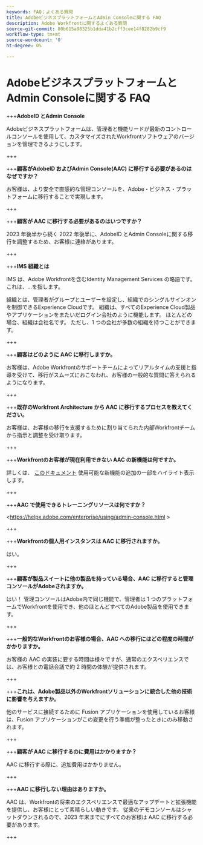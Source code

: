 ```yaml
---
keywords: FAQ；よくある質問
title: AdobeビジネスプラットフォームとAdmin Consoleに関する FAQ
description: Adobe Workfrontに関するよくある質問
source-git-commit: 80b615a98325b1dda41b2cff3cee14f8282b9cf9
workflow-type: tm+mt
source-wordcount: '0'
ht-degree: 0%

---
```


# AdobeビジネスプラットフォームとAdmin Consoleに関する FAQ

+++**AdobeID とAdmin Console**

Adobeビジネスプラットフォームは、管理者と機能リードが最新のコントロールコンソールを使用して、カスタマイズされたWorkfrontソフトウェアのバージョンを管理できるようにします。

+++

+++**顧客がAdobeID およびAdmin Console(AAC) に移行する必要があるのはなぜですか？**

お客様は、より安全で直感的な管理コンソールを、Adobe・ビジネス・プラットフォームに移行することで実現します。

+++

+++**顧客が AAC に移行する必要があるのはいつですか？**

2023 年後半から続く 2022 年後半に、AdobeID とAdmin Consoleに関する移行を調整するため、お客様に連絡があります。

+++

+++**IMS 組織とは**

IMS は、Adobe Workfrontを含むIdentity Management Services の略語です。これは、...を指します。

組織とは、管理者がグループとユーザーを設定し、組織でのシングルサインオンを制御できるExperience Cloudです。 組織は、すべてのExperience Cloud製品やアプリケーションをまたいだログイン会社のように機能します。 ほとんどの場合、組織は会社名です。 ただし、1 つの会社が多数の組織を持つことができます。

+++

+++**顧客はどのように AAC に移行しますか。**

お客様は、Adobe Workfrontのサポートチームによってリアルタイムの支援と指導を受けて、移行がスムーズにおこなわれ、お客様の一般的な質問に答えられるようになります。

+++

+++**既存のWorkfront Architecture から AAC に移行するプロセスを教えてください。**

お客様は、お客様の移行を支援するために割り当てられた内部Workfrontチームから指示と調整を受け取ります。

+++

+++**Workfrontのお客様が現在利用できない AAC の新機能は何ですか。**

詳しくは、 [このドキュメント](overview.md) 使用可能な新機能の追加の一部をハイライト表示します。

+++

+++**AAC で使用できるトレーニングリソースは何ですか？**

&lt;https://helpx.adobe.com/enterprise/using/admin-console.html >

+++

+++**Workfrontの個人用インスタンスは AAC に移行されますか。**

はい。

+++

+++**顧客が製品スイートに他の製品を持っている場合、AAC に移行すると管理コンソールがAdobeされますか。**

はい！ 管理コンソールはAdobe内で同じ機能で、管理者は 1 つのプラットフォームでWorkfrontを使用でき、他のほとんどすべてのAdobe製品を使用できます。

+++

+++**一般的なWorkfrontのお客様の場合、AAC への移行にはどの程度の時間がかかりますか。**

お客様の AAC の実装に要する時間は様々ですが、通常のエクスペリエンスでは、お客様との電話会議で約 2 時間の体験が提供されます。

+++

+++**これは、Adobe製品以外のWorkfrontソリューションに統合した他の技術に影響を与えますか。**

他のサービスに接続するために Fusion アプリケーションを使用しているお客様は、Fusion アプリケーションがこの変更を行う準備が整ったときにのみ移動されます。

+++

+++**顧客が AAC に移行するのに費用はかかりますか？**

AAC に移行する際に、追加費用はかかりません。

+++

+++**AAC に移行しない理由はありますか。**

AAC は、Workfrontの将来のエクスペリエンスで最適なアップデートと拡張機能を提供し、お客様にとって素晴らしい動きです。 従来のデモコンソールはシャットダウンされるので、2023 年末までにすべてのお客様は AAC に移行する必要があります。

+++
